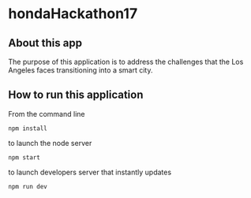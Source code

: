 # hondaHackathon17

## About this app

The purpose of this application is to address the challenges that the Los
Angeles faces transitioning into a smart city.

## How to run this application

From the command line

```
npm install
```

to launch the node server

```
npm start
```

to launch developers server that instantly updates

```
npm run dev
```
